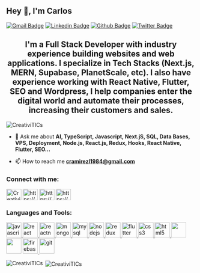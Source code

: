 ## Hey 👋, I'm Carlos
[![Gmail Badge](https://img.shields.io/badge/-cramirezl1984@gmail.com-c14438?style=flat&logo=Gmail&logoColor=white&link=mailto:cramirezl1984@gmail.com)](mailto:cramirezl1984@gmail.com) 
[![Linkedin Badge](https://img.shields.io/badge/-https://www.linkedin.com/in/carlosramirez-dev/?style=flat&logo=Linkedin&logoColor=white&link=https://www.linkedin.com/in/carlosramirez-dev)](https://www.linkedin.com/in/carlosramirez-dev/) 
[![Github Badge](https://img.shields.io/badge/-CreativiTICs-grey?style=flat&logo=github&logoColor=white&link=https://github.com/CreativiTICs/)](https://github.com/CreativiTICs) 
[![Twitter Badge](https://img.shields.io/badge/-CreativiTICs-00acee?style=flat&logo=twitter&logoColor=white&link=https://twitter.com/Calillo1R/)](https://twitter.com/Calillo1R) 

<h2 align="center">I'm a Full Stack Developer with industry experience building websites and web applications. I specialize in Tech Stacks (Next.js, MERN, Supabase, PlanetScale, etc). I also have experience working with React Native, Flutter, SEO and Wordpress, I help companies enter the digital world and automate their processes, increasing their customers and sales.</h2>

<p align="left"> <img src="https://komarev.com/ghpvc/?username=creativitics" alt="CreativiTICs" /> </p>

- 💬 Ask me about **AI, TypeScript, Javascript, Next.jS, SQL, Data Bases, VPS, Deployment, Node.js, React.js, Redux, Hooks, React Native, Flutter, SEO...**

- 📫 How to reach me **cramirezl1984@gmail.com**

<p align="left">
<h3 align="left">Connect with me:</h3>
<a href="https://twitter.com/Calillo1R" target="blank"><img align="center" src="https://about.twitter.com/content/dam/about-twitter/en/brand-toolkit/brand-download-img-1.jpg.twimg.1920.jpg" alt="CreativiTICs" height="30" width="40" /></a>
<a href="https://www.linkedin.com/in/carlosramirez-dev/" target="blank"><img align="center" src="https://cdn.worldvectorlogo.com/logos/linkedin-icon-2.svg" alt="https://www.linkedin.com/in/carlosramirez-dev/" height="30" width="40" /></a>
<a href="https://www.instagram.com/lillodjco/" target="blank"><img align="center" src="https://cdn.worldvectorlogo.com/logos/instagram-2-1.svg" alt="https://www.instagram.com/lillodjco/" height="30" width="40" /></a>
<a href="https://www.facebook.com/CALILLO" target="blank"><img align="center" src="https://cdn.worldvectorlogo.com/logos/facebook-2.svg" alt="https://www.facebook.com/CALILLO" height="30" width="40" /></a>
</p>

<h3 align="left">Languages and Tools:</h3>
<p align="left">
   <a href="https://developer.mozilla.org/en-US/docs/Web/JavaScript" target="_blank"> <img src="https://cdn.worldvectorlogo.com/logos/logo-javascript.svg" alt="javascript" width="40" height="40"/> </a>
  <a href="https://reactjs.org/" target="_blank"> <img src="https://cdn.worldvectorlogo.com/logos/react-2.svg" alt="react" width="40" height="40"/> </a> 
  <a href="https://reactnative.dev/" target="_blank"> <img src="https://cdn.worldvectorlogo.com/logos/react-1.svg" alt="reactnative" width="40" height="40"/> </a> 
  <a href="https://www.mongodb.com/" target="_blank"> <img src="https://cdn.worldvectorlogo.com/logos/mongodb-icon-1.svg" alt="mongodb" width="40" height="40"/> </a> 
   </a> 
  <a href="https://www.mysql.com/" target="_blank"> <img src="https://cdn.worldvectorlogo.com/logos/mysql-5.svg" alt="mysql" width="40" height="40"/> </a> <a href="https://nodejs.org" target="_blank"> <img src="https://seeklogo.com/images/N/nodejs-logo-FBE122E377-seeklogo.com.png" alt="nodejs" width="40" height="40"/>
  <a href="https://redux.js.org" target="_blank"> <img src="https://cdn.worldvectorlogo.com/logos/redux.svg" alt="redux" width="40" height="40"/> </a>
  <a href="https://flutter.dev/" target="_blank"> <img src="https://cdn.worldvectorlogo.com/logos/flutter.svg" alt="flutter" width="40" height="40"/> </a>
  <a href="https://www.w3schools.com/css/" target="_blank"> <img src="https://cdn.worldvectorlogo.com/logos/css3.svg" alt="css3" width="40" height="40"/> </a>
  <a href="https://www.w3.org/html/" target="_blank"> <img src="https://cdn.worldvectorlogo.com/logos/html5.svg" alt="html5" width="40" height="40"/> </a>
  <a href="https://getbootstrap.com/" target="_blank"><img src="https://avatars.githubusercontent.com/u/2918581?s=280&v=4" alt="" width="40" height="40"/></a>
  <a href="https://material-ui.com/es/" target="_blank"><img src="https://cdn.worldvectorlogo.com/logos/material-ui-1.svg" alt="" width="40" height="40"/></a>
  <a href="https://firebase.google.com/" target="_blank"> <img src="https://www.vectorlogo.zone/logos/firebase/firebase-icon.svg" alt="firebase" width="40" height="40"/> </a> 
  <a href="https://git-scm.com/" target="_blank"> <img src="https://www.vectorlogo.zone/logos/git-scm/git-scm-icon.svg" alt="git" width="40" height="40"/> </a> 
</p>

<p><img align="left" src="https://github-readme-stats.vercel.app/api/top-langs/?username=CreativiTICs&layout=compact" alt="CreativiTICs" /></p>

<p>&nbsp;<img align="center" src="https://github-readme-stats.vercel.app/api?username=CreativiTICs&show_icons=true" alt="CreativiTICs" /></p>

